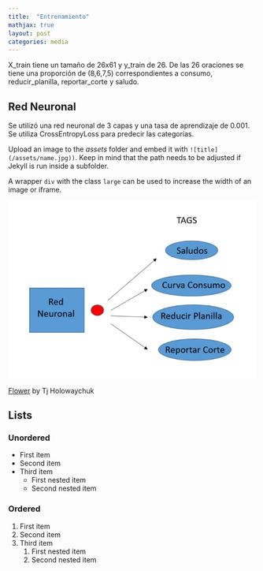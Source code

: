 ```yaml
---
title:  "Entrenamiento"
mathjax: true
layout: post
categories: media
---
```


X_train tiene un tamaño de 26x61 y y_train de 26. De las 26 oraciones se tiene una proporción de (8,6,7,5) correspondientes a consumo, reducir_planilla, reportar_corte y saludo.

## Red Neuronal
Se utilizó una red neuronal de 3 capas y una tasa de aprendizaje de 0.001. Se utiliza CrossEntropyLoss  para predecir las categorías.

Upload an image to the *assets* folder and embed it with `![title](/assets/name.jpg))`. Keep in mind that the path needs to be adjusted if Jekyll is run inside a subfolder.

A wrapper `div` with the class `large` can be used to increase the width of an image or iframe.

![Flower](https://github.com/faustoyg/fyugcha.github.io/blob/497441db5ee526453f4c3cacb18ce72d740d4179/red.jpg)



[Flower](https://unsplash.com/photos/iGrsa9rL11o) by Tj Holowaychuk

## Lists

### Unordered

* First item
* Second item
* Third item
    * First nested item
    * Second nested item

### Ordered

1. First item
2. Second item
3. Third item
    1. First nested item
    2. Second nested item
